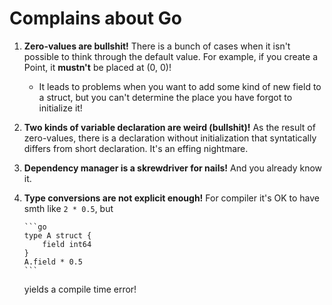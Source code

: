 # Complains about Go

1. **Zero-values are bullshit!** There is a bunch of cases when it isn't
   possible to think through the default value. For example, if you
   create a Point, it **mustn't** be placed at (0, 0)!
   * It leads to problems when you want to add some kind of new field
     to a struct, but you can't determine the place you have forgot to
     initialize it!
2. **Two kinds of variable declaration are weird (bullshit)!** As the
   result of zero-values, there is a declaration without
   initialization that syntatically differs from short
   declaration. It's an effing nightmare.
3. **Dependency manager is a skrewdriver for nails!** And you already
   know it.
4. **Type conversions are not explicit enough!** For compiler it's OK
   to have smth like `2 * 0.5`, but 
   
       ```go
       type A struct {
           field int64
       }
       A.field * 0.5
       ```

   yields a compile time error!

	

